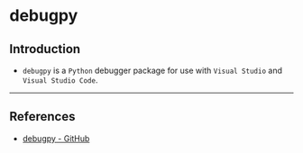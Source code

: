 # debugpy

## Introduction

* `debugpy` is a `Python` debugger package for use with `Visual Studio` and `Visual Studio Code`. 

---

## References

* [debugpy - GitHub](https://github.com/microsoft/debugpy/tree/master/src/debugpy)